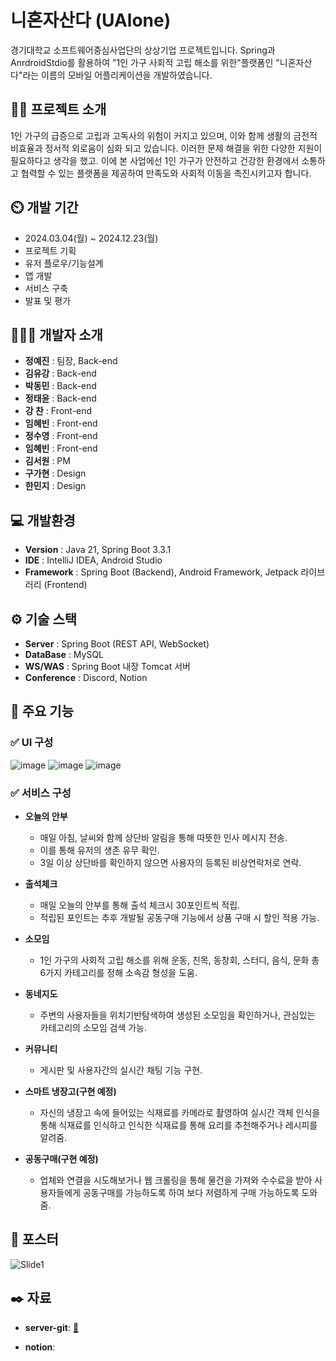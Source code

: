 # 니혼자산다 (UAlone)
경기대학교 소프트웨어중심사업단의 상상기업 프로젝트입니다. Spring과 AnrdroidStdio를 활용하여 "1인 가구 사회적 고립 해소를 위한"플랫폼인 "니혼자산다"라는 이름의 모바일 어플리케이션을 개발하였습니다. 
## 👨‍🏫 프로젝트 소개
1인 가구의 급증으로 고립과 고독사의 위험이 커지고 있으며, 이와 함께 생활의 금전적 비효율과 정서적 ​외로움이 심화 되고 있습니다. 이러한 문제 해결을 위한 다양한 지원이 필요하다고 생각을 했고. 이에 본 사업에선 1인 가구가 ​안전하고 건강한 환경에서 소통하고 협력할 수 있는 플랫폼을 제공하여 만족도와 사회적 이동을 촉진시키고자 합니다.

## ⏲️ 개발 기간 
- 2024.03.04(월) ~ 2024.12.23(월)
- 프로젝트 기획
- 유저 플로우/기능설계
- 앱 개발
- 서비스 구축
- 발표 및 평가

## 🧑‍🤝‍🧑 개발자 소개
- **정예진** : 팀장, Back-end
- **김유강** : Back-end
- **박동민** : Back-end
- **정태윤** : Back-end
- **강  찬** : Front-end
- **임혜빈** : Front-end
- **정수영** : Front-end
- **임혜빈** : Front-end
- **김서원** : PM
- **구가현** : Design
- **한민지** : Design

## 💻 개발환경
- **Version** : Java 21, Spring Boot 3.3.1
- **IDE** : IntelliJ IDEA, Android Studio
- **Framework** : Spring Boot (Backend), Android Framework, Jetpack 라이브러리 (Frontend)

## ⚙️ 기술 스택
- **Server** : Spring Boot (REST API, WebSocket)
- **DataBase** : MySQL
- **WS/WAS** : Spring Boot 내장 Tomcat 서버
- **Conference** : Discord, Notion

## 📌 주요 기능
### ✅ UI 구성
![image](https://github.com/user-attachments/assets/d60e61db-757b-40a1-9339-5c825a75169b)
![image](https://github.com/user-attachments/assets/ddebc096-edbb-481b-a1f8-e15c1f9a164d)
![image](https://github.com/user-attachments/assets/048efaa9-9051-45d8-8523-d3edcb795a65)

### ✅ 서비스 구성
- **오늘의 안부**
  - 매일 아침, 날씨와 함께 상단바 알림을 통해 ​따뜻한 인사 메시지 전송.
  - 이를 통해 유저의 생존 유무 확인.
  - 3일 이상 상단바를 확인하지 않으면 ​사용자의 등록된 비상연락처로 연락.

- **출석체크**
  - 매일 오늘의 안부를 통해 출석 체크시 30포인트씩 적립.
  - 적립된 포인트는 추후 개발될 공동구매 기능에서 상품 구매 시 할인 적용 가능.

- **소모임**
  - 1인 가구의 사회적 고립 해소를 위해 운동, 친목, 동창회, 스터디, 음식, 문화 총 6가지 카테고리를 정해 소속감 형성을 도움.

- **동네지도**
  - 주변의 사용자들을 위치기반탐색하여 생성된 소모임을 확인하거나, 관심있는 카테고리의 소모임 검색 가능.
 
- **커뮤니티**
  - 게시판 및 사용자간의 실시간 채팅 기능 구현.
 
- **스마트 냉장고(구현 예정)​**
  - 자신의 냉장고 속에 들어있는 식재료를 카메라로 촬영하여 실시간 객체 인식을 통해 식재료를 인식하고 인식한 식재료를 통해 요리를 추천해주거나 레시피를 알려줌.
- **공동구매(구현 예정)**
  - 업체와 연결을 시도해보거나 웹 크롤링을 통해 물건을 가져와 수수료을 받아 사용자들에게 공동구매를 가능하도록 하여 보다 저렴하게 구매 가능하도록 도와줌.

## 💼 포스터
![Slide1](https://github.com/user-attachments/assets/8ca76081-f549-41e5-b388-464d66dbdb77)

## ✒️ 자료

- **server-git**: [🔗](https://github.com/CommonLion/UAlone_server)

- **notion**: 
